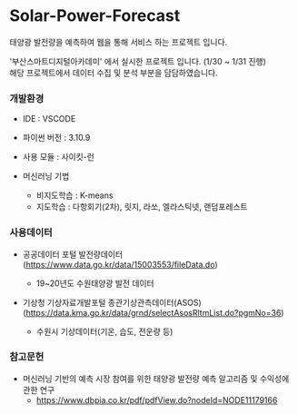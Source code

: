 # Solar-Power-Forecast
태양광 발전량을 예측하여 웹을  통해 서비스 하는 프로젝트 입니다.

'부산스마트디지털아카데미' 에서 실시한 프로젝트 입니다. (1/30 ~ 1/31 진행) \
해당 프로젝트에서 데이터 수집 및 분석 부분을 담담하였습니다.

### 개발환경
- IDE : VSCODE
- 파이썬 버전 : 3.10.9

- 사용 모듈 : 사이킷-런

- 머신러닝 기법
  - 비지도학습 : K-means
  - 지도학습 : 다항회기(2차), 릿지, 라쏘, 엘라스틱넷, 랜덤포레스트

### 사용데이터
- 공공데이터 포털 발전량데이터(https://www.data.go.kr/data/15003553/fileData.do)
  - 19~20년도 수원태양광 발전 데이터

- 기상청 기상자료개발포털 종관기상관측데이터(ASOS)(https://data.kma.go.kr/data/grnd/selectAsosRltmList.do?pgmNo=36)
  - 수원시 기상데이터(기온, 습도, 전운량 등)

### 참고문헌
- 머신러닝 기반의 예측 시장 참여를 위한 태양광 발전량 예측 알고리즘 및 수익성에 관한 연구
  - https://www.dbpia.co.kr/pdf/pdfView.do?nodeId=NODE11179166

